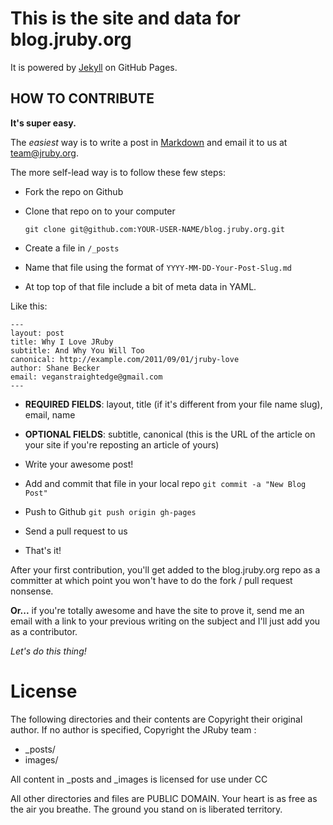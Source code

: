 # This is the site and data for blog.jruby.org

It is powered by [Jekyll](http://github.com/mojombo/jekyll) on GitHub Pages.

## HOW TO CONTRIBUTE

**It's super easy.**

The *easiest* way is to write a post in [Markdown](http://daringfireball.net/projects/markdown/syntax "Daring Fireball: Markdown Syntax Documentation") and email it to us at [team@jruby.org](mailto:team@jruby.org).

The more self-lead way is to follow these few steps:

* Fork the repo on Github
* Clone that repo on to your computer

    `git clone git@github.com:YOUR-USER-NAME/blog.jruby.org.git`

* Create a file in `/_posts`
* Name that file using the format of `YYYY-MM-DD-Your-Post-Slug.md`
* At top top of that file include a bit of meta data in YAML.

Like this:

    ---
    layout: post
    title: Why I Love JRuby
    subtitle: And Why You Will Too
    canonical: http://example.com/2011/09/01/jruby-love
    author: Shane Becker
    email: veganstraightedge@gmail.com
    ---

* **REQUIRED FIELDS**: layout, title (if it's different from your file name slug), email, name
* **OPTIONAL FIELDS**: subtitle, canonical (this is the URL of the article on your site if you're reposting an article of yours)

* Write your awesome post!
* Add and commit that file in your local repo `git commit -a "New Blog Post"`
* Push to Github `git push origin gh-pages`
* Send a pull request to us
* That's it!

After your first contribution, you'll get added to the blog.jruby.org repo as a committer at which point you won't have to do the fork / pull request nonsense.

**Or...** if you're totally awesome and have the site to prove it, send me an email with a link to your previous writing on the subject and I'll just add you as a contributor.

*Let's do this thing!*

# License

The following directories and their contents are Copyright their original author. If no author is specified, Copyright the JRuby team :

* _posts/
* images/

All content in _posts and _images is licensed for use under CC

All other directories and files are PUBLIC DOMAIN. Your heart is as free as the air you breathe. The ground you stand on is liberated territory.
